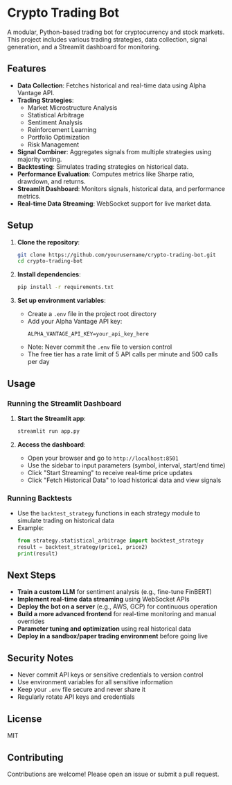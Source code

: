 # Crypto Trading Bot

A modular, Python-based trading bot for cryptocurrency and stock markets. This project includes various trading strategies, data collection, signal generation, and a Streamlit dashboard for monitoring.

## Features

- **Data Collection**: Fetches historical and real-time data using Alpha Vantage API.
- **Trading Strategies**:
  - Market Microstructure Analysis
  - Statistical Arbitrage
  - Sentiment Analysis
  - Reinforcement Learning
  - Portfolio Optimization
  - Risk Management
- **Signal Combiner**: Aggregates signals from multiple strategies using majority voting.
- **Backtesting**: Simulates trading strategies on historical data.
- **Performance Evaluation**: Computes metrics like Sharpe ratio, drawdown, and returns.
- **Streamlit Dashboard**: Monitors signals, historical data, and performance metrics.
- **Real-time Data Streaming**: WebSocket support for live market data.

## Setup

1. **Clone the repository**:
   ```bash
   git clone https://github.com/yourusername/crypto-trading-bot.git
   cd crypto-trading-bot
   ```

2. **Install dependencies**:
   ```bash
   pip install -r requirements.txt
   ```

3. **Set up environment variables**:
   - Create a `.env` file in the project root directory
   - Add your Alpha Vantage API key:
     ```
     ALPHA_VANTAGE_API_KEY=your_api_key_here
     ```
   - Note: Never commit the `.env` file to version control
   - The free tier has a rate limit of 5 API calls per minute and 500 calls per day

## Usage

### Running the Streamlit Dashboard

1. **Start the Streamlit app**:
   ```bash
   streamlit run app.py
   ```

2. **Access the dashboard**:
   - Open your browser and go to `http://localhost:8501`
   - Use the sidebar to input parameters (symbol, interval, start/end time)
   - Click "Start Streaming" to receive real-time price updates
   - Click "Fetch Historical Data" to load historical data and view signals

### Running Backtests

- Use the `backtest_strategy` functions in each strategy module to simulate trading on historical data
- Example:
  ```python
  from strategy.statistical_arbitrage import backtest_strategy
  result = backtest_strategy(price1, price2)
  print(result)
  ```

## Next Steps

- **Train a custom LLM** for sentiment analysis (e.g., fine-tune FinBERT)
- **Implement real-time data streaming** using WebSocket APIs
- **Deploy the bot on a server** (e.g., AWS, GCP) for continuous operation
- **Build a more advanced frontend** for real-time monitoring and manual overrides
- **Parameter tuning and optimization** using real historical data
- **Deploy in a sandbox/paper trading environment** before going live

## Security Notes

- Never commit API keys or sensitive credentials to version control
- Use environment variables for all sensitive information
- Keep your `.env` file secure and never share it
- Regularly rotate API keys and credentials

## License

MIT

## Contributing

Contributions are welcome! Please open an issue or submit a pull request. 